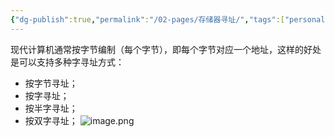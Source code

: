 ```yaml
---
{"dg-publish":true,"permalink":"/02-pages/存储器寻址/","tags":["personal/blog","计算机组成原理"]}
---
```


现代计算机通常按字节编制（每个字节），即每个字节对应一个地址，这样的好处是可以支持多种字寻址方式：
 - 按字节寻址；
 - 按字寻址；
 - 按半字寻址；
 - 按双字寻址；
![image.png](https://yelanyanyu-img-bed.oss-cn-hangzhou.aliyuncs.com/img/blog/2024/08/20240813202754.png)

